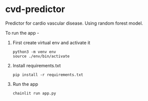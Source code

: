 # cvd-predictor
Predictor for cardio vascular disease.
Using random forest model.

To run the app - 
1) First create virtual env and activate it
   ```
   python3 -m venv env
   source ./env/bin/activate
   ```
2) Install requirements.txt
   ```
   pip install -r requirements.txt
   ```
3) Run the app
   ```
   chainlit run app.py
   ```
